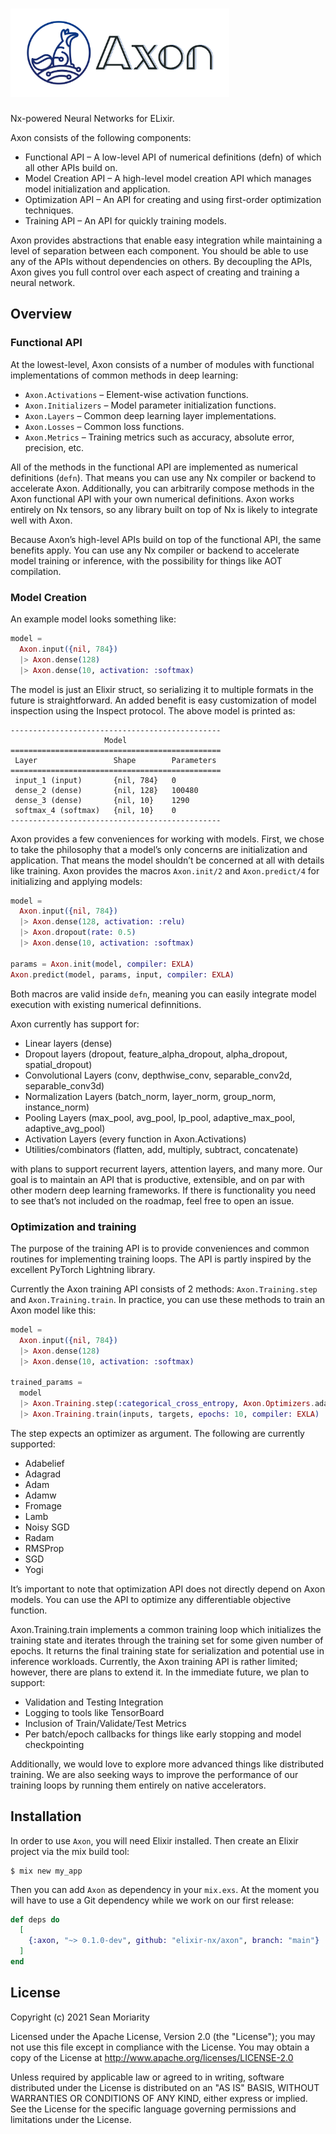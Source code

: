 <h1><img src="https://github.com/elixir-nx/axon/raw/main/axon.png" alt="Axon" width="350"></h1>

Nx-powered Neural Networks for ELixir.

Axon consists of the following components:

  * Functional API – A low-level API of numerical definitions (defn) of which all other APIs build on.
  * Model Creation API – A high-level model creation API which manages model initialization and application.
  * Optimization API – An API for creating and using first-order optimization techniques.
  * Training API – An API for quickly training models.

Axon provides abstractions that enable easy integration while maintaining a level of separation between each component. You should be able to use any of the APIs without dependencies on others. By decoupling the APIs, Axon gives you full control over each aspect of creating and training a neural network.

## Overview

### Functional API

At the lowest-level, Axon consists of a number of modules with functional implementations of common methods in deep learning:

* `Axon.Activations` – Element-wise activation functions.
* `Axon.Initializers` – Model parameter initialization functions.
* `Axon.Layers` – Common deep learning layer implementations.
* `Axon.Losses` – Common loss functions.
* `Axon.Metrics` – Training metrics such as accuracy, absolute error, precision, etc.

All of the methods in the functional API are implemented as numerical definitions (`defn`). That means you can use any Nx compiler or backend to accelerate Axon. Additionally, you can arbitrarily compose methods in the Axon functional API with your own numerical definitions. Axon works entirely on Nx tensors, so any library built on top of Nx is likely to integrate well with Axon.

Because Axon’s high-level APIs build on top of the functional API, the same benefits apply. You can use any Nx compiler or backend to accelerate model training or inference, with the possibility for things like AOT compilation.

### Model Creation

An example model looks something like:

```elixir
model =
  Axon.input({nil, 784})
  |> Axon.dense(128)
  |> Axon.dense(10, activation: :softmax)
```

The model is just an Elixir struct, so serializing it to multiple formats in the future is straightforward. An added benefit is easy customization of model inspection using the Inspect protocol. The above model is printed as:

```
-----------------------------------------------
                     Model
===============================================
 Layer                 Shape        Parameters
===============================================
 input_1 (input)       {nil, 784}   0
 dense_2 (dense)       {nil, 128}   100480
 dense_3 (dense)       {nil, 10}    1290
 softmax_4 (softmax)   {nil, 10}    0
-----------------------------------------------
```

Axon provides a few conveniences for working with models. First, we chose to take the philosophy that a model’s only concerns are initialization and application. That means the model shouldn’t be concerned at all with details like training. Axon provides the macros `Axon.init/2` and `Axon.predict/4` for initializing and applying models:

```elixir
model =
  Axon.input({nil, 784})
  |> Axon.dense(128, activation: :relu)
  |> Axon.dropout(rate: 0.5)
  |> Axon.dense(10, activation: :softmax)

params = Axon.init(model, compiler: EXLA)
Axon.predict(model, params, input, compiler: EXLA)
```

Both macros are valid inside `defn`, meaning you can easily integrate model execution with existing numerical definnitions.

Axon currently has support for:

* Linear layers (dense)
* Dropout layers (dropout, feature_alpha_dropout, alpha_dropout, spatial_dropout)
* Convolutional Layers (conv, depthwise_conv, separable_conv2d, separable_conv3d)
* Normalization Layers (batch_norm, layer_norm, group_norm, instance_norm)
* Pooling Layers (max_pool, avg_pool, lp_pool, adaptive_max_pool, adaptive_avg_pool)
* Activation Layers (every function in Axon.Activations)
* Utilities/combinators (flatten, add, multiply, subtract, concatenate)

with plans to support recurrent layers, attention layers, and many more. Our goal is to maintain an API that is productive, extensible, and on par with other modern deep learning frameworks. If there is functionality you need to see that’s not included on the roadmap, feel free to open an issue.

### Optimization and training

The purpose of the training API is to provide conveniences and common routines for implementing training loops. The API is partly inspired by the excellent PyTorch Lightning library.

Currently the Axon training API consists of 2 methods: `Axon.Training.step` and `Axon.Training.train`. In practice, you can use these methods to train an Axon model like this:

```elixir
model =
  Axon.input({nil, 784})
  |> Axon.dense(128)
  |> Axon.dense(10, activation: :softmax)

trained_params =
  model
  |> Axon.Training.step(:categorical_cross_entropy, Axon.Optimizers.adamw(0.005))
  |> Axon.Training.train(inputs, targets, epochs: 10, compiler: EXLA)
```

The step expects an optimizer as argument. The following are currently supported:

* Adabelief
* Adagrad
* Adam
* Adamw
* Fromage
* Lamb
* Noisy SGD
* Radam
* RMSProp
* SGD
* Yogi

It’s important to note that optimization API does not directly depend on Axon models. You can use the API to optimize any differentiable objective function.

Axon.Training.train implements a common training loop which initializes the training state and iterates through the training set for some given number of epochs. It returns the final training state for serialization and potential use in inference workloads. Currently, the Axon training API is rather limited; however, there are plans to extend it. In the immediate future, we plan to support:

* Validation and Testing Integration
* Logging to tools like TensorBoard
* Inclusion of Train/Validate/Test Metrics
* Per batch/epoch callbacks for things like early stopping and model checkpointing

Additionally, we would love to explore more advanced things like distributed training. We are also seeking ways to improve the performance of our training loops by running them entirely on native accelerators.

## Installation

In order to use `Axon`, you will need Elixir installed. Then create an Elixir project via the mix build tool:

```
$ mix new my_app
```

Then you can add `Axon` as dependency in your `mix.exs`. At the moment you will have to use a Git dependency while we work on our first release:

```elixir
def deps do
  [
    {:axon, "~> 0.1.0-dev", github: "elixir-nx/axon", branch: "main"}
  ]
end
```

## License

Copyright (c) 2021 Sean Moriarity

Licensed under the Apache License, Version 2.0 (the "License"); you may not use this file except in compliance with the License. You may obtain a copy of the License at http://www.apache.org/licenses/LICENSE-2.0

Unless required by applicable law or agreed to in writing, software distributed under the License is distributed on an "AS IS" BASIS, WITHOUT WARRANTIES OR CONDITIONS OF ANY KIND, either express or implied. See the License for the specific language governing permissions and limitations under the License.